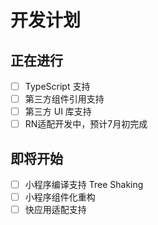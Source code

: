 # 开发计划

## 正在进行

- [ ] TypeScript 支持
- [ ] 第三方组件引用支持
- [ ] 第三方 UI 库支持
- [ ] RN适配开发中，预计7月初完成

## 即将开始

- [ ] 小程序编译支持 Tree Shaking
- [ ] 小程序组件化重构
- [ ] 快应用适配支持
